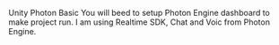 Unity Photon Basic
You will beed to setup Photon Engine dashboard to make project run.
I am using Realtime SDK, Chat and Voic from Photon Engine.
